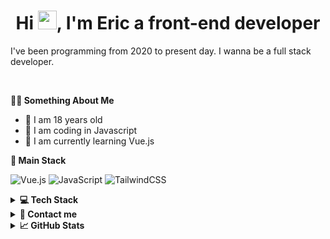 <h1 align="center">Hi <img src="https://raw.githubusercontent.com/MartinHeinz/MartinHeinz/master/wave.gif" width="30px">, I'm Eric a front-end developer</h1>

<p>I've been programming from 2020 to present day. I wanna be a full stack developer.</p>

<br>




**🙋‍♂️ Something About Me**

<ul>
  <li> 👦 I am 18 years old</li>
  <li> 🌱 I am coding in Javascript</li>
  <li> 🔭 I am currently learning Vue.js</li>
</ul>


**🌱 Main Stack**

![Vue.js](https://img.shields.io/badge/vuejs-%2335495e.svg?style=for-the-badge&logo=vuedotjs&logoColor=%234FC08D)
![JavaScript](https://img.shields.io/badge/javascript-%23323330.svg?style=for-the-badge&logo=javascript&logoColor=%23F7DF1E)
![TailwindCSS](https://img.shields.io/badge/tailwindcss-%2338B2AC.svg?style=for-the-badge&logo=tailwind-css&logoColor=white)

<details><summary><b>💻 Tech Stack</b></summary>
	
### Languages:
![JavaScript](https://img.shields.io/badge/javascript-%23323330.svg?style=for-the-badge&logo=javascript&logoColor=%23F7DF1E)
![HTML5](https://img.shields.io/badge/html5-%23E34F26.svg?style=for-the-badge&logo=html5&logoColor=white)
![CSS3](https://img.shields.io/badge/css3-%231572B6.svg?style=for-the-badge&logo=css3&logoColor=white)

### Cloud Providers:
![Heroku](https://img.shields.io/badge/heroku-%23430098.svg?style=for-the-badge&logo=heroku&logoColor=white)
![Netlify](https://img.shields.io/badge/netlify-%23000000.svg?style=for-the-badge&logo=netlify&logoColor=#00C7B7)
	
### Frameworks/Libraries:
![Green Sock](https://img.shields.io/badge/green%20sock-88CE02?style=for-the-badge&logo=greensock&logoColor=white)
![TailwindCSS](https://img.shields.io/badge/tailwindcss-%2338B2AC.svg?style=for-the-badge&logo=tailwind-css&logoColor=white)
![Bootstrap](https://img.shields.io/badge/bootstrap-%23563D7C.svg?style=for-the-badge&logo=bootstrap&logoColor=white)
![SASS](https://img.shields.io/badge/SASS-hotpink.svg?style=for-the-badge&logo=SASS&logoColor=white)
![jQuery](https://img.shields.io/badge/jquery-%230769AD.svg?style=for-the-badge&logo=jquery&logoColor=white)
![Gulp](https://img.shields.io/badge/GULP-%23CF4647.svg?style=for-the-badge&logo=gulp&logoColor=white)

### Testing:
![Cypress](https://img.shields.io/badge/Cypress-17202C?style=for-the-badge&logo=cypress&logoColor=white)
	
### Tools:
![Docker](https://img.shields.io/badge/docker-%230db7ed.svg?style=for-the-badge&logo=docker&logoColor=white)
![Figma](https://img.shields.io/badge/figma-%23F24E1E.svg?style=for-the-badge&logo=figma&logoColor=white)
![Git](https://img.shields.io/badge/git-%23F05033.svg?style=for-the-badge&logo=git&logoColor=white)
![GitHub](https://img.shields.io/badge/github-%23121011.svg?style=for-the-badge&logo=github&logoColor=white)
![NPM](https://img.shields.io/badge/NPM-%23000000.svg?style=for-the-badge&logo=npm&logoColor=white)
![ESLint](https://img.shields.io/badge/ESLint-4B3263?style=for-the-badge&logo=eslint&logoColor=white)
![CodeSandbox](https://img.shields.io/badge/Codesandbox-040404?style=for-the-badge&logo=codesandbox&logoColor=DBDBDB)
![Stackblitz](https://img.shields.io/badge/Stackblitz-fff?style=for-the-badge&logo=Stackblitz&logoColor=1389FD)
![Visual Studio Code](https://img.shields.io/badge/Visual%20Studio%20Code-0078d7.svg?style=for-the-badge&logo=visual-studio-code&logoColor=white)




</details>

<details><summary><b>📧 Contact me</b></summary>
    <ul>
        <li><strong><a href="https://discord.com/users/560924107651153960">Discord: </a></strong> <code>Evion#5507</code></li>
      <li><strong><a href="https://www.linkedin.com/in/eryk-latasiewicz/"> Linkedin </a></strong></li>
    </ul>
</details>

<details> <summary> <b>📈 GitHub Stats </b> </summary>
	
![Anurag's GitHub stats](https://github-readme-stats.vercel.app/api?username=EvionDev&show_icons=true&theme=dracula)
	
[![Top Langs](https://github-readme-stats.vercel.app/api/top-langs/?username=EvionDev&layout=compact&theme=dracula)](https://github.com/anuraghazra/github-readme-stats)


</details>


